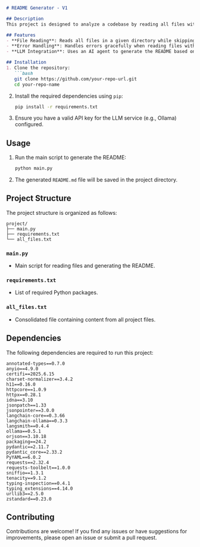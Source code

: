 ```markdown
# README Generator - V1

## Description
This project is designed to analyze a codebase by reading all files within a specified directory, excluding certain file types, and generating a comprehensive `README.md` file for GitHub repositories. The generated README includes detailed information about the project's title, description, features, installation instructions, usage examples, project structure, dependencies, and more.

## Features
- **File Reading**: Reads all files in a given directory while skipping specific file types.
- **Error Handling**: Handles errors gracefully when reading files with `utf-8` encoding and ignores non-text files.
- **LLM Integration**: Uses an AI agent to generate the README based on the project's content.

## Installation
1. Clone the repository:
   ```bash
   git clone https://github.com/your-repo-url.git
   cd your-repo-name
   ```

2. Install the required dependencies using `pip`:
   ```bash
   pip install -r requirements.txt
   ```

3. Ensure you have a valid API key for the LLM service (e.g., Ollama) configured.

## Usage
1. Run the main script to generate the README:
   ```bash
   python main.py
   ```

2. The generated `README.md` file will be saved in the project directory.


## Project Structure
The project structure is organized as follows:

```
project/
├── main.py
├── requirements.txt
└── all_files.txt
```

### `main.py`
- Main script for reading files and generating the README.

### `requirements.txt`
- List of required Python packages.

### `all_files.txt`
- Consolidated file containing content from all project files.

## Dependencies
The following dependencies are required to run this project:

```plaintext
annotated-types==0.7.0
anyio==4.9.0
certifi==2025.6.15
charset-normalizer==3.4.2
h11==0.16.0
httpcore==1.0.9
httpx==0.28.1
idna==3.10
jsonpatch==1.33
jsonpointer==3.0.0
langchain-core==0.3.66
langchain-ollama==0.3.3
langsmith==0.4.4
ollama==0.5.1
orjson==3.10.18
packaging==24.2
pydantic==2.11.7
pydantic_core==2.33.2
PyYAML==6.0.2
requests==2.32.4
requests-toolbelt==1.0.0
sniffio==1.3.1
tenacity==9.1.2
typing-inspection==0.4.1
typing_extensions==4.14.0
urllib3==2.5.0
zstandard==0.23.0
```

## Contributing
Contributions are welcome! If you find any issues or have suggestions for improvements, please open an issue or submit a pull request.